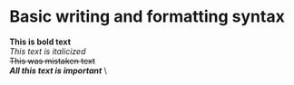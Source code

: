 # Basic writing and formatting syntax

**This is bold text**\
*This text is italicized*	\
~~This was mistaken text~~	\
***All this text is important***	\
